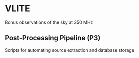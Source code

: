 # VLITE
Bonus observations of the sky at 350 MHz

## Post-Processing Pipeline (P3)
Scripts for automating source extraction and database storage